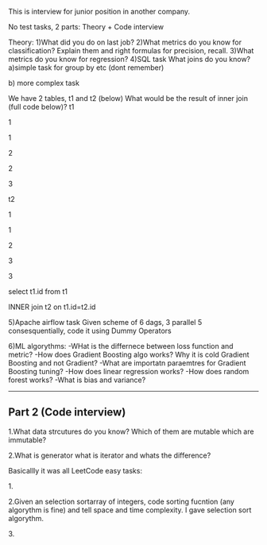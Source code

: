 This is interview  for junior position in another company. 


No test tasks, 2 parts:
Theory + Code interview


Theory:
1)What did you do on last job?
2)What metrics do you know for classification?
Explain them and right formulas for precision, recall.
3)What metrics do you know for regression?
4)SQL task
What joins do you know?
a)simple task for group by etc (dont remember)

b) more complex task

We have 2 tables, t1 and t2 (below) What would be the result of inner join (full code below)?
t1

1

1

2

2

3



t2

1

1

2

3

3

select t1.id from t1

INNER join t2 on t1.id=t2.id

5)Apache airflow task
Given scheme of 6 dags, 3 parallel 5 consesquentially, code it using Dummy Operators

6)ML algorythms:
-WHat is the differnece between loss function and metric?
-How does Gradient Boosting algo works? Why it is cold Gradient Boosting and not Gradient?
-What are importatn paraemtres for Gradient Boosting tuning?
-How does linear regression works? 
-How does random forest works?
-What is bias and variance?

----------------------------



Part 2 (Code interview)
-------------------------
1.What data strcutures do you know?
Which of them are mutable which are immutable?

2.What is generator what is iterator and whats the difference?

Basicallly it was all LeetCode easy tasks:

1.<see python file>

2.Given an selection sortarray of integers, code sorting fucntion (any algorythm is fine) and tell space and time complexity.
I gave selection sort algorythm.

3.<see python file>
  
  
  
  
